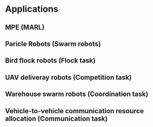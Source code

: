 # Applications
## MPE (MARL)
## Paricle Robots (Swarm robots)
## Bird flock robots (Flock task)
## UAV deliveray robots (Competition task)
## Warehouse swarm robots (Coordination task)
## Vehicle-to-vehicle communication resource allocation (Communication task)
